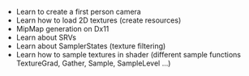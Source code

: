 - Learn to create a first person camera
- Learn how to load 2D textures (create resources)
- MipMap generation on Dx11
- Learn about SRVs
- Learn about SamplerStates (texture filtering)
- Learn how to sample textures in shader (different sample functions TextureGrad, Gather, Sample, SampleLevel ...)